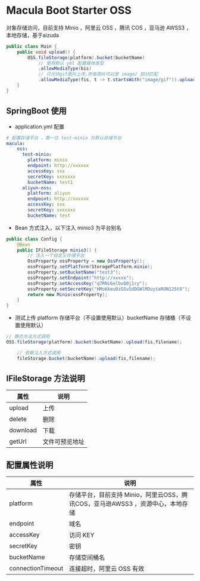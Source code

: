 # Macula Boot Starter OSS

对象存储访问，目前支持 Minio ，阿里云 OSS ，腾讯 COS ，亚马逊 AWSS3 ，本地存储，基于aizuda

```java
public class Main {
    public void upload() {
        OSS.fileStorage(platform).bucket(bucketName)
            // 使用默认 yml 配置媒体类型
            .allowMediaType(bis)
            // 只允许gif图片上传,所有图片可以是 image/ 部分匹配
            .allowMediaType(fis, t -> t.startsWith("image/gif")).upload(bis, filename);
    }
}
```

## SpringBoot 使用

- application.yml 配置

```yaml
# 配置存储平台 ，第一位 test-minio 为默认存储平台
macula:
    oss:
      test-minio:
        platform: minio
        endpoint: http://xxxxxx
        accessKey: xxx
        secretKey: xxxxxxx
        bucketName: test1
      aliyun-oss:
        platform: aliyun
        endpoint: http://xxxxxx
        accessKey: xxx
        secretKey: xxxxxxx
        bucketName: test
```

- Bean 方式注入，以下注入 minio3 为平台别名

```java
public class Config {
    @Bean
    public IFileStorage minio3() {
        // 注入一个自定义存储平台
        OssProperty ossProperty = new OssProperty();
        ossProperty.setPlatform(StoragePlatform.minio);
        ossProperty.setBucketName("test3");
        ossProperty.setEndpoint("http://xxxxx");
        ossProperty.setAccessKey("q7RNi6elbvQ0j1ry");
        ossProperty.setSecretKey("HMoKkeu0zGSvSdDGWlMDuytaRON12St9");
        return new Minio(ossProperty);
    }
}
```

- 测试上传 platform 存储平台（不设置使用默认）bucketName 存储桶（不设置使用默认）

```java
// 静态方法方式调用
OSS.fileStorage(platform).bucket(bucketName).upload(fis,filename);

    // 依赖注入方式调用
    fileStorage.bucket(bucketName).upload(fis,filename);
```

## IFileStorage 方法说明

| 属性       | 说明      |
|----------|---------|
| upload   | 上传      |
| delete   | 删除      |
| download | 下载      |
| getUrl   | 文件可预览地址 |

## 配置属性说明

| 属性                | 说明                                               |
|-------------------|--------------------------------------------------|
| platform          | 存储平台，目前支持 Minio，阿里云OSS，腾讯COS，亚马逊AWSS3 ，资源中心，本地存储 |
| endpoint          | 域名                                               |
| accessKey         | 访问 KEY                                           |
| secretKey         | 密钥                                               |
| bucketName        | 存储空间桶名                                           |
| connectionTimeout | 连接超时，阿里云 OSS 有效                                  |

